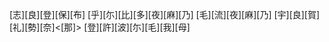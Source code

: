 [志][良][登][保][布] [乎][尓][比][多][夜][麻][乃] [毛][流][夜][麻][乃] [宇][良][賀][礼][勢][奈]<[那]> [登][許][波][尓][毛][我][母]
